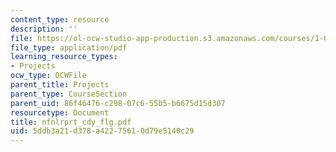 ```yaml
---
content_type: resource
description: ''
file: https://ol-ocw-studio-app-production.s3.amazonaws.com/courses/1-054-mechanics-and-design-of-concrete-structures-spring-2004/5ddb3a21d378a42275610d79e5140c29_nfnlrprt_cdy_flg.pdf
file_type: application/pdf
learning_resource_types:
- Projects
ocw_type: OCWFile
parent_title: Projects
parent_type: CourseSection
parent_uid: 86f46476-c298-07c6-55b5-b6675d15d307
resourcetype: Document
title: nfnlrprt_cdy_flg.pdf
uid: 5ddb3a21-d378-a422-7561-0d79e5140c29
---
```

